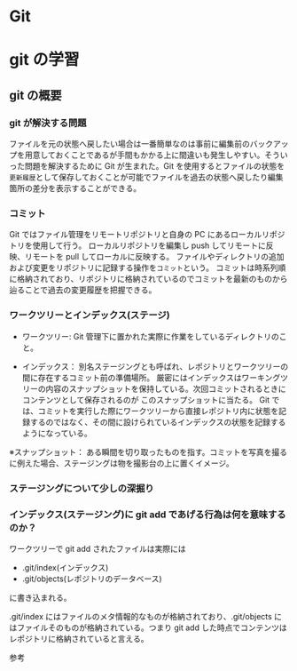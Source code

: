 # Git

# git の学習

## git の概要

### git が解決する問題

ファイルを元の状態へ戻したい場合は一番簡単なのは事前に編集前のバックアップを用意しておくことであるが手間もかかる上に間違いも発生しやすい。そういった問題を解決するために Git が生まれた。Git を使用するとファイルの状態を`更新履歴`として保存しておくことが可能でファイルを過去の状態へ戻したり編集箇所の差分を表示することができる。

### コミット

Git ではファイル管理をリモートリポジトリと自身の PC にあるローカルリポジトリを使用して行う。 ローカルリポジトリを編集し push してリモートに反映、リモートを pull してローカルに反映する。 ファイルやディレクトリの追加および変更をリポジトリに記録する操作を`コミット`という。 コミットは時系列順に格納されており、リポジトリに格納されているのでコミットを最新のものから辿ることで過去の変更履歴を把握できる。

### ワークツリーとインデックス(ステージ)

- ワークツリー: Git 管理下に置かれた実際に作業をしているディレクトリのこと。

- インデックス： 別名ステージングとも呼ばれ、レポジトリとワークツリーの間に存在するコミット前の準備場所。 厳密にはインデックスはワーキングツリーの内容のスナップショットを保持している。次回コミットされるときにコンテンツとして保存されるのが このスナップショットに当たる。 Git では、コミットを実行した際にワークツリーから直接レポジトリ内に状態を記録するのではなく、その間に設けられているインデックスの状態を記録するようになっている。

※スナップショット： ある瞬間を切り取ったものを指す。コミットを写真を撮るに例えた場合、ステージングは物を撮影台の上に置くイメージ。

### ステージングについて少しの深掘り

### インデックス(ステージング)に git add であげる行為は何を意味するのか？

ワークツリーで git add されたファイルは実際には

- .git/index(インデックス)
- .git/objects(レポジトリのデータベース)

に書き込まれる。

.git/index にはファイルのメタ情報的なものが格納されており、.git/objects にはファイルそのものが格納されている。つまり git add した時点でコンテンツはレポジトリに格納されていると言える。

参考
